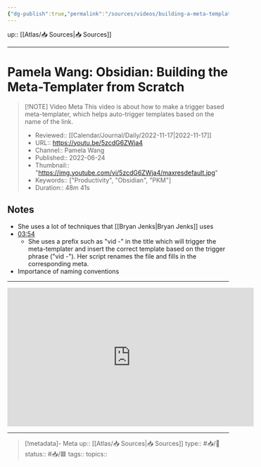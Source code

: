 ```yaml
---
{"dg-publish":true,"permalink":"/sources/videos/building-a-meta-template/"}
---
```


up:: [[Atlas/📥 Sources\|📥 Sources]]

---

# Pamela Wang: Obsidian: Building the Meta-Templater from Scratch

> [!NOTE] Video Meta
> This video is about how to make a trigger based meta-templater, which helps auto-trigger templates based on the name of the link.
> 
> - Reviewed:: [[Calendar/Journal/Daily/2022-11-17\|2022-11-17]]
> - URL:: https://youtu.be/5zcdG6ZWja4
> - Channel:: Pamela Wang
> - Published:: 2022-06-24
> - Thumbnail:: "https://img.youtube.com/vi/5zcdG6ZWja4/maxresdefault.jpg"
> - Keywords:: ["Productivity", "Obsidian", "PKM"]
> - Duration:: 48m 41s

## Notes
- She uses a lot of techniques that [[Bryan Jenks\|Bryan Jenks]] uses
- [03:54](https://youtu.be/5zcdG6ZWja4#t=234.43648808773804) 
	- She uses a prefix such as "vid -" in the title which will trigger the meta-templater and insert the correct template based on the trigger phrase ("vid -"). Her script renames the file and fills in the corresponding meta.
- Importance of naming conventions
---

<center><iframe width="560" height="315" src="https://www.youtube.com/embed/5zcdG6ZWja4" frameborder="0" allow="accelerometer; autoplay; encrypted-media; gyroscope; picture-in-picture" allowfullscreen></iframe></center>

---

> [!metadata]- Meta
> up:: [[Atlas/📥 Sources\|📥 Sources]]
> type:: #📥/🎥
> status:: #📥/🟥
> tags:: 
> topics::
